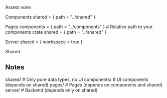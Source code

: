 <!-- @format -->

Assets
none

Components
shared = { path = "../shared" }

Pages
components = { path = "../components" } # Relative path to your components crate
shared = { path = "../shared" }

Server
shared = { workspace = true }

Shared

## Notes

shared/ # Only pure data types, no UI
components/ # UI components (depends on shared)
pages/ # Pages (depends on components and shared)
server/ # Backend (depends only on shared)
